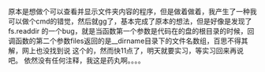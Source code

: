 原本是想做个可以查看并显示文件夹内容的程序，但是做着做着，我产生了一种我可以做个cmd的错觉，然后就gg了，基本完成了原本的想法，但是好像是发现了fs.readdir
的一个bug，就是当函数第一个参数是代码在的盘的根目录的时候，回调函数的第二个参数files返回的是__dirname目录下的文件名数组，百思不得其解，网上也没找到说
这个的，然而快11点了，明天就要实习，等实习回来再说吧。
依然没有任何注释，我这是药丸啊。。。。
